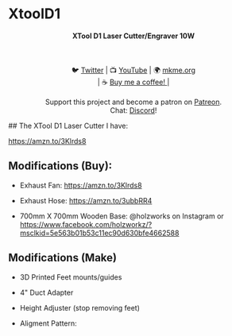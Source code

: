 # XtoolD1
<p align="center">
<b>XTool D1 Laser Cutter/Engraver 10W  </b><br>
<br><br>
<br>🐦 <a href="https://twitter.com/mkmeorg">Twitter</a>
| 📺 <a href="https://www.youtube.com/mkmeorg">YouTube</a>
| 🌍 <a href="http://www.mkme.org">mkme.org</a><br>
| ☕ <a href="https://ko-fi.com/mkmeorg">Buy me a coffee! </a> |<br>
<br>
Support this project and become a patron on <a href="https://www.patreon.com/EricWilliam">Patreon</a>.<br>
Chat: <a href="https://discord.gg/j9S4Fgv">Discord</a></b>!
</p>
## The XTool D1 Laser Cutter I have: 

https://amzn.to/3Klrds8


## Modifications (Buy): 

- Exhaust Fan: https://amzn.to/3Klrds8

- Exhaust Hose: https://amzn.to/3ubbRR4

- 700mm X 700mm Wooden Base: @holzworks on Instagram or https://www.facebook.com/holzworkz/?msclkid=5e563b01b53c11ec90d630bfe4662588

## Modifications (Make)

- 3D Printed Feet mounts/guides

- 4" Duct Adapter

- Height Adjuster (stop removing feet) 

- Aligment Pattern: 

